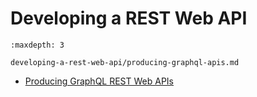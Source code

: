 # Developing a REST Web API

```{toctree}
:maxdepth: 3

developing-a-rest-web-api/producing-graphql-apis.md
```

* [Producing GraphQL REST Web APIs](./developing-a-rest-web-api/producing-graphql-apis.md)
